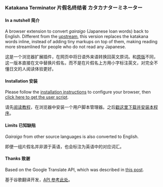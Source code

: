 ### Katakana Terminator 片假名终结者 カタカナ‌ターミネーター

#### In a nutshell 简介
A browser extension to convert *gairaigo* (Japanese loan words) back to English. Different from the [upstream](https://github.com/Arnie97/katakana-terminator), this version replaces the katakana words inline, instead of adding tiny markups on top of them, making reading more streamlined for people who do not read any Japanese.

这是一个浏览器扩展插件，在网页中将日语外来语转换回英文原词。和[原版](https://github.com/Arnie97/katakana-terminator)不同，这一版本直接在文中替换片假名，而不是在片假名上方用小字标注英文，对完全不懂日文的人阅读体验更好。

#### Installation 安装
Please follow the [installation instructions](https://greasyfork.org/en) to configure your browser,
then [click here to get the user script](https://github.com/cmsflash/katakana-terminator-inline/raw/master/katakana-terminator.user.js).

请先[阅读教程](https://greasyfork.org/zh-CN)，在浏览器中安装一个用户脚本管理器。之后[戳这里下载并安装本程序](https://github.com/cmsflash/katakana-terminator-inline/raw/master/katakana-terminator.user.js)。

#### Limits 已知缺陷
*Gairaigo* from other source languages is also converted to English.

即便一组片假名并非源于英语，也会标注为英语中的对应词汇。

#### Thanks 致谢
Based on the Google Translate API, which was described in [this post](https://github.com/ssut/py-googletrans/issues/268).

基于谷歌翻译开发，[API 参考此处](https://github.com/ssut/py-googletrans/issues/268)。
